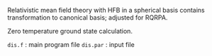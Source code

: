 Relativistic mean field theory with HFB in a spherical basis
contains transformation to canonical basis; adjusted for RQRPA.

Zero temperature ground state calculation.

`dis.f` : main program file
`dis.par` : input file
